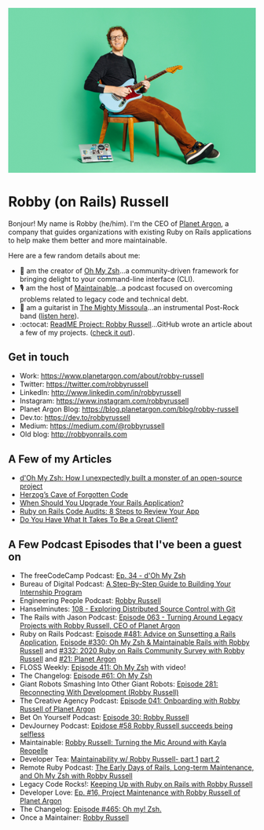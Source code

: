 ![Photo of Robby Russell](https://github.com/robbyrussell/robbyrussell/blob/master/2020-9-18-Robby-Russell-Corduroy-5-medium.jpg?raw=true)

# Robby (on Rails) Russell

Bonjour! My name is Robby (he/him). I'm the CEO of [Planet Argon](https://www.planetargon.com/), a company that guides organizations with existing Ruby on Rails applications to help make them better and more maintainable. 

Here are a few random details about me:

- 🌈  am the creator of [Oh My Zsh](https://ohmyz.sh/)...a community-driven framework for bringing delight to your command-line interface (CLI).
- 🎙  am the host of [Maintainable](https://maintainable.fm/)...a podcast focused on overcoming problems related to legacy code and technical debt.
- 🎸  am a guitarist in [The Mighty Missoula](https://www.mightymissoula.com/)...an instrumental Post-Rock band ([listen here](https://mightymissoula.bandcamp.com/)).
- :octocat:  [ReadME Project: Robby Russell](https://github.com/readme/robby-russell)...GitHub wrote an article about a few of my projects. ([check it out](https://github.com/readme/robby-russell)).

## Get in touch
- Work: https://www.planetargon.com/about/robby-russell
- Twitter: https://twitter.com/robbyrussell
- LinkedIn: http://www.linkedin.com/in/robbyrussell
- Instagram: https://www.instagram.com/robbyrussell
- Planet Argon Blog: https://blog.planetargon.com/blog/robby-russell
- Dev.to: https://dev.to/robbyrussell
- Medium: https://medium.com/@robbyrussell
- Old blog: http://robbyonrails.com

## A Few of my Articles

- [d'Oh My Zsh: How I unexpectedly built a monster of an open-source project](https://medium.com/free-code-camp/d-oh-my-zsh-af99ca54212c) 
- [Herzog’s Cave of Forgotten Code](https://medium.com/@robbyrussell/herzogs-cave-of-forgotten-code-432f73cf1903)
- [When Should You Upgrade Your Rails Application?](https://blog.planetargon.com/blog/entries/when-should-you-upgrade-your-rails-application)
- [Ruby on Rails Code Audits: 8 Steps to Review Your App](https://blog.planetargon.com/blog/entries/ruby-on-rails-code-audits-8-steps-to-review-your-app)
- [Do You Have What It Takes To Be a Great Client?](https://blog.planetargon.com/blog/entries/do-you-have-what-it-takes-to-be-a-great-client)

## A Few Podcast Episodes that I've been a guest on

- The freeCodeCamp Podcast: [Ep. 34 - d'Oh My Zsh](https://freecodecamp.libsyn.com/ep-34-doh-my-zsh)
- Bureau of Digital Podcast: [A Step-By-Step Guide to Building Your Internship Program](https://bureauofdigital.com/radio/bureau-briefing-content/2019/10/17-a-step-by-step-guide-to-building-your-internship-program)
- Engineering People Podcast: [Robby Russell](https://engineeringpeople.libsyn.com/robby-russell)
- Hanselminutes: [108 - Exploring Distributed Source Control with Git](https://www.hanselman.com/blog/hanselminutes-podcast-108-exploring-distributed-source-control-with-git)
- The Rails with Jason Podcast: [Episode 063 - Turning Around Legacy Projects with Robby Russell, CEO of Planet Argon](https://www.codewithjason.com/podcast/9478252-063-turning-around-legacy-projects-with-robby-russell-ceo-of-planet-argon/)
- Ruby on Rails Podcast: [Episode #481: Advice on Sunsetting a Rails Application](https://www.therubyonrailspodcast.com/481), [Episode #330: Oh My Zsh & Maintainable Rails with Robby Russell](https://5by5.tv/rubyonrails/330) and [#332: 2020 Ruby on Rails Community Survey with Robby Russell](https://5by5.tv/rubyonrails/332) and [#21: Planet Argon](https://5by5.tv/rubyonrails/21)
- FLOSS Weekly: [Episode 411: Oh My Zsh](https://twit.tv/shows/floss-weekly/episodes/411) with video!
- The Changelog: [Episode #61: Oh My Zsh](https://changelog.com/podcast/61)
- Giant Robots Smashing Into Other Giant Robots: [Episode 281: Reconnecting With Development (Robby Russell)](https://www.giantrobots.fm/281)
- The Creative Agency Podcast: [Episode 041: Onboarding with Robby Russell of Planet Argon](http://www.creativeagencypodcast.com/onboarding-with-robby-russell-of-planet-argon/)
- Bet On Yourself Podcast: [Episode 30: Robby Russell](https://www.betonyourself.com/podcast/episode-30-robby-russell)
- DevJourney Podcast: [Epidose #58 Robby Russell succeeds being selfless](https://devjourney.info/Guests/58_RobbyRussell.html)
- Maintainable: [Robby Russell: Turning the Mic Around with Kayla Reopelle](https://maintainable.fm/episodes/robby-russell-turning-the-mic-around-with-kayla-reopelle)
- Developer Tea: [Maintainability w/ Robby Russell- part 1](https://developertea.simplecast.com/episodes/maintainability-w-robby-russell-part-1) [part 2](https://developertea.simplecast.com/episodes/maintainability-w-robby-russell-part-2)
- Remote Ruby Podcast: [The Early Days of Rails, Long-term Maintenance, and Oh My Zsh with Robby Russell](https://remoteruby.transistor.fm/110)
- Legacy Code Rocks!: [Keeping Up with Ruby on Rails with Robby Russell](https://www.legacycode.rocks/podcast-1/episode/2bd9a67b/keeping-up-with-ruby-on-rails-with-robby-russell)
- Developer Love: [Ep. #16, Project Maintenance with Robby Russell of Planet Argon](https://www.heavybit.com/library/podcasts/developer-love/ep-16-project-maintenance-with-robby-russell-of-planet-argon/)
- The Changelog: [Episode #465: Oh my! Zsh.](https://changelog.com/podcast/465)
- Once a Maintainer: [Robby Russell](https://onceamaintainer.substack.com/p/once-a-maintainer-robby-russell)
